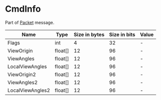 # CmdInfo

Part of [Packet](../messages/packet.md) message.

| Name | Type | Size in bytes | Size in bits | Value |
| --- | --- | --- | --- | --- |
| Flags | int | 4 | 32 | - |
| ViewOrigin | float[] | 12 | 96 | - |
| ViewAngles | float[] | 12 | 96 | - |
| LocalViewAngles | float[] | 12 | 96 | - |
| ViewOrigin2 | float[] | 12 | 96 | - |
| ViewAngles2 | float[] | 12 | 96 | - |
| LocalViewAngles2 | float[] | 12 | 96 | - |
